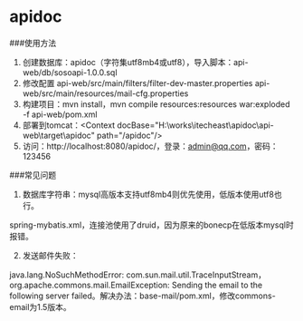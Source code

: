 # apidoc

###使用方法
1. 创建数据库：apidoc（字符集utf8mb4或utf8），导入脚本：api-web/db/sosoapi-1.0.0.sql
2. 修改配置
api-web/src/main/filters/filter-dev-master.properties
api-web/src/main/resources/mail-cfg.properties
3. 构建项目：mvn install，mvn compile resources:resources war:exploded -f api-web/pom.xml
4. 部署到tomcat：&lt;Context docBase="H:\works\itecheast\apidoc\api-web\target\apidoc" path="/apidoc"/&gt;
5. 访问：http://localhost:8080/apidoc/，登录：admin@qq.com，密码：123456

###常见问题
1. 数据库字符串：mysql高版本支持utf8mb4则优先使用，低版本使用utf8也行。

spring-mybatis.xml，连接池使用了druid，因为原来的bonecp在低版本mysql时报错。

2. 发送邮件失败：

java.lang.NoSuchMethodError: com.sun.mail.util.TraceInputStream，org.apache.commons.mail.EmailException: Sending the email to the following server failed。解决办法：base-mail/pom.xml，修改commons-email为1.5版本。

